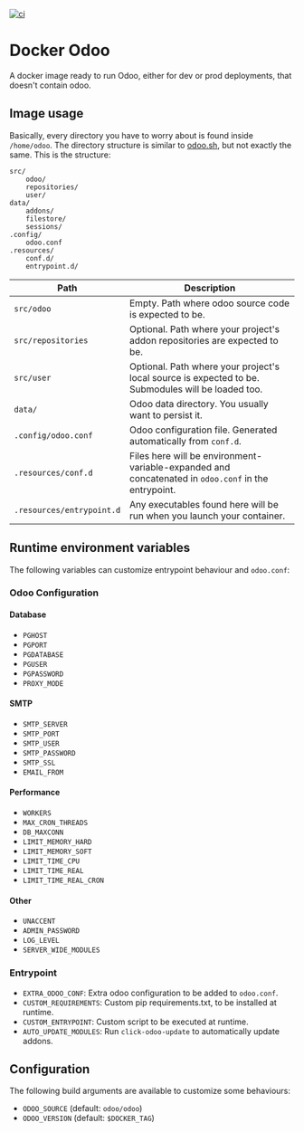 [![ci](https://github.com/odoo-it/docker-odoo/actions/workflows/ci.yaml/badge.svg?branch=master&event=push)](https://github.com/odoo-it/docker-odoo/actions/workflows/ci.yaml)

# Docker Odoo

A docker image ready to run Odoo, either for dev or prod deployments, that doesn't
contain odoo.

## Image usage

Basically, every directory you have to worry about is found inside `/home/odoo`.
The directory structure is similar to [odoo.sh](odoo.sh), but not exactly the
same. This is the structure:

    src/
        odoo/
        repositories/
        user/
    data/
        addons/
        filestore/
        sessions/
    .config/
        odoo.conf
    .resources/
        conf.d/
        entrypoint.d/

| Path                      | Description                                                                                                   |
| ------------------------- | ------------------------------------------------------------------------------------------------------------- |
| `src/odoo`                | Empty. Path where odoo source code is expected to be.                                                         |
| `src/repositories`        | Optional. Path where your project's addon repositories are expected to be.                                    |
| `src/user`                | Optional. Path where your project's local source is expected to be. Submodules will be loaded too.            |
| `data/`                   | Odoo data directory. You usually want to persist it.                                                          |
| `.config/odoo.conf`       | Odoo configuration file. Generated automatically from `conf.d`.                                               |
| `.resources/conf.d`       | Files here will be environment-variable-expanded and concatenated in `odoo.conf` in the entrypoint.           |
| `.resources/entrypoint.d` | Any executables found here will be run when you launch your container.                                        |

## Runtime environment variables

The following variables can customize entrypoint behaviour and `odoo.conf`:

### Odoo Configuration

#### Database

-   `PGHOST`
-   `PGPORT`
-   `PGDATABASE`
-   `PGUSER`
-   `PGPASSWORD`
-   `PROXY_MODE`

#### SMTP

-   `SMTP_SERVER`
-   `SMTP_PORT`
-   `SMTP_USER`
-   `SMTP_PASSWORD`
-   `SMTP_SSL`
-   `EMAIL_FROM`

#### Performance

-   `WORKERS`
-   `MAX_CRON_THREADS`
-   `DB_MAXCONN`
-   `LIMIT_MEMORY_HARD`
-   `LIMIT_MEMORY_SOFT`
-   `LIMIT_TIME_CPU`
-   `LIMIT_TIME_REAL`
-   `LIMIT_TIME_REAL_CRON`

#### Other

-   `UNACCENT`
-   `ADMIN_PASSWORD`
-   `LOG_LEVEL`
-   `SERVER_WIDE_MODULES`

### Entrypoint

-   `EXTRA_ODOO_CONF`: Extra odoo configuration to be added to `odoo.conf`.
-   `CUSTOM_REQUIREMENTS`: Custom pip requirements.txt, to be installed at runtime.
-   `CUSTOM_ENTRYPOINT`: Custom script to be executed at runtime.
-   `AUTO_UPDATE_MODULES`: Run `click-odoo-update` to automatically update addons.

## Configuration

The following build arguments are available to customize some behaviours:

-   `ODOO_SOURCE` (default: `odoo/odoo`)
-   `ODOO_VERSION` (default: `$DOCKER_TAG`)
